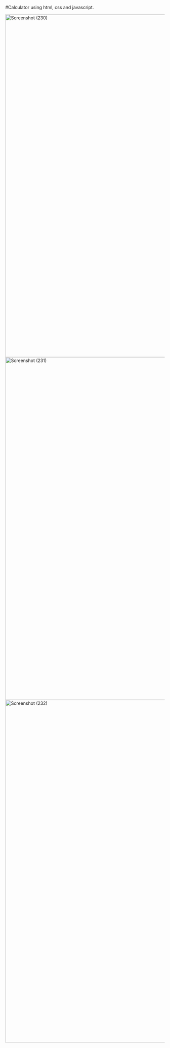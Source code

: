 #Calculator using html, css and javascript.

<img width="1920" height="1080" alt="Screenshot (230)" src="https://github.com/user-attachments/assets/1694ff1f-43ea-46c8-ae1d-5403a8bbb87e" />
<img width="1920" height="1080" alt="Screenshot (231)" src="https://github.com/user-attachments/assets/027a47b0-bb04-4bf6-8643-5a2c28246f52" />
<img width="1920" height="1080" alt="Screenshot (232)" src="https://github.com/user-attachments/assets/9e4032b3-edba-42bc-9ee8-0ef938b85c6e" />


